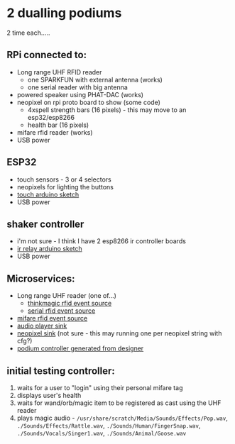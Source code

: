 # 2 dualling podiums

2 time each.....

## RPi connected to:

* Long range UHF RFID reader
  * one SPARKFUN with external antenna (works)
  * one serial reader with big antenna
* powered speaker using PHAT-DAC (works)
* neopixel on rpi proto board to show  (some code)
  * 4xspell strength bars (16 pixels) - this may move to an esp32/esp8266
  * health bar (16 pixels)
* mifare rfid reader (works)
* USB power


## ESP32
* touch sensors - 3 or 4 selectors
* neopixels for lighting the buttons
* [touch arduino sketch](../src/wemos/wemos_button/wemos_button.ino)
* USB power

## shaker controller
* i'm not sure - I think I have 2 esp8266 ir controller boards
* [ir relay arduino sketch](../src/wemos/wemos_ir/wemos_ir.ino)
* USB power


## Microservices:

* Long range UHF reader (one of...)
  * [thinkmagic rfid event source](../../src/RPi/rfid-ThinkMagic/main.py)
  * [serial rfid event source](../../src/RPi/rfid-serial/main.py)
* [mifare rfid event source](../../src/RPi/rfid-mifare/main.py)
* [audio player sink](../../src/RPi/audio/main.py)
* [neopixel sink](../../src/RPi/neopixels/main.py) (not sure - this may running one per neopixel string with cfg?)
* [podium controller generated from designer](../../controller/podium/main.py)


## initial testing controller:

1. waits for a user to "login" using their personal mifare tag
2. displays user's health
3. waits for wand/orb/magic item to be registered as cast using the UHF reader
4. plays magic audio - `/usr/share/scratch/Media/Sounds/Effects/Pop.wav`, `./Sounds/Effects/Rattle.wav`, `./Sounds/Human/FingerSnap.wav`, `./Sounds/Vocals/Singer1.wav`, `./Sounds/Animal/Goose.wav`